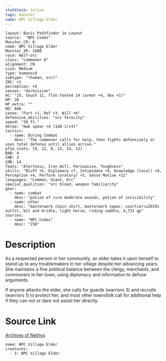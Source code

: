 ```yaml
---
statblock: inline
tags: monster
name: NPC Village Elder
---
```

```statblock
layout: Basic Pathfinder 1e Layout
source:  "NPC Codex"
Monster_CR: 6
name: NPC Village Elder
Monster_XP: 2400
race: Half-orc
class: "commoner 8"
alignment: CN
size: Medium
type: humanoid
subtype: "(human, orc)"
INI: +1
perception: +4
senses: "darkvision"
AC: "15, touch 11, flat-footed 14 (armor +4, dex +1)"
HP: 28
HP_extra: ""
HD: 8d6
saves: "Fort +1, Ref +3, Will +6"
defensive_abilities: "orc ferocity"
speed: "30 ft."
melee: "mwk spear +4 (1d8-1/×3)"
tactics:
  - name: During Combat
    desc: "The commoner calls for help, then fights defensively or uses total defense until allies arrive."
pf1e_stats: [9, 12, 8, 12, 14, 12]
BAB: 4
CMB: 3
CMD: 14
feats: "Alertness, Iron Will, Persuasive, Toughness"
skills: "Bluff +5, Diplomacy +7, Intimidate +9, Knowledge (local) +9, Perception +4, Perform (oratory) +5, Sense Motive +12"
languages: "Common, Giant, Orc"
special_qualities: "orc blood, weapon familiarity"
gear:
  - name: combat
    desc: "potion of cure moderate wounds, potion of invisibility"
  - name: other
    desc: "masterwork chain shirt, masterwork spear, courtier\u2019s outfit, bit and bridle, light horse, riding saddle, 4,731 gp"
sources:
  - name: "NPC Codex"
    desc: "258"
```
# Description
As a respected person in her community, an elder takes it upon herself to stand up to any troublemakers in her village despite her advancing years. She maintains a fine political balance between the clergy, merchants, and commoners in her town, using diplomacy and information to defuse arguments.

If anyone attacks the elder, she calls for guards (warriors 3) and recruits (warriors 1) to protect her, and most other townsfolk call for additional help if they can not or dare not assist her directly.
# Source Link
[Archives of Nethys](https://aonprd.com/NPCDisplay.aspx?ItemName=Village%20Elder)
```encounter-table
name: NPC Village Elder
creatures:
  - 1: NPC Village Elder
```
